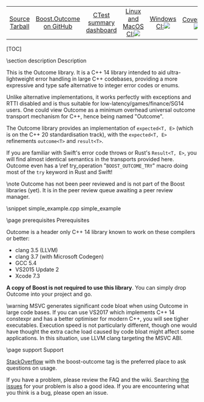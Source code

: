<center><table border="0" cellpadding="4">
<tr>
<td align="center"> <a href="https://dedi4.nedprod.com/static/files/boost.outcome-v1.0-source-latest.tar.xz">Source</a><br><a href="https://dedi4.nedprod.com/static/files/boost.outcome-v1.0-source-latest.tar.xz">Tarball</a> </td>
<td align="center"> <a href="https://github.com/ned14/boost.outcome">Boost.Outcome</a><br><a href="https://github.com/ned14/boost.outcome">on GitHub</a> </td>
<td align="center"> <a href="http://my.cdash.org/index.php?project=Boost.Outcome">CTest summary</a><br><a href="http://my.cdash.org/index.php?project=Boost.Outcome">dashboard</a> </td>
<td align="center"> <a href="https://travis-ci.org/ned14/boost.outcome">Linux and MacOS CI:</a><img src="https://travis-ci.org/ned14/boost.outcome.svg?branch=master"/> </td>
<td align="center"> <a href="https://ci.appveyor.com/project/ned14/boost-outcome/branch/master">Windows CI:</a><img src="https://ci.appveyor.com/api/projects/status/roe4dacos4gnlu66/branch/master?svg=true"/> </td>
<td align="center"> <a href="https://coveralls.io/r/ned14/boost.outcome?branch=master">Coverage:</a><img src="https://coveralls.io/repos/ned14/boost.outcome/badge.svg?branch=master"/> </td>
</tr>
</table></center>

[TOC]

\section description Description

This is the Outcome library. It is a C++ 14 library intended to aid ultra-lightweight
error handling in large C++ codebases, providing a more expressive and type safe
alternative to integer error codes or enums.

Unlike alternative implementations, it works perfectly with exceptions and RTTI
disabled and is thus suitable for low-latency/games/finance/SG14 users. One could
view Outcome as a minimum overhead universal outcome transport mechanism for C++,
hence being named "Outcome".

The Outcome library provides an implementation of `expected<T, E>` (which is on the
C++ 20 standardisation track), with the `expected<T, E>` refinements `outcome<T>` and
`result<T>`.

If you are familiar with Swift's error code throws or Rust's `Result<T, E>`,
you will find almost identical semantics in the transports provided here.
Outcome even has a \ref try_operation "`BOOST_OUTCOME_TRY`" macro doing most of the
`try` keyword in Rust and Swift!

\note Outcome has not been peer reviewed and is not part of the Boost libraries
(yet). It is in the peer review queue awaiting a peer review manager.

\snippet simple_example.cpp simple_example


\page prerequisites Prerequisites

Outcome is a header only C++ 14 library known to work on these compilers or better:
- clang 3.5 (LLVM)
- clang 3.7 (with Microsoft Codegen)
- GCC 5.4
- VS2015 Update 2
- Xcode 7.3

**A copy of Boost is not required to use this library**. You can simply drop Outcome into
your project and go.

\warning MSVC generates significant code bloat when using Outcome in large code bases.
If you can use VS2017 which implements C++ 14 constexpr and has a better optimiser for
modern C++, you will see tigher executables. Execution speed is not particularly
different, though one would have thought the extra cache load caused by code bloat might
affect some applications. In this situation, use LLVM clang targeting the MSVC ABI.


\page support Support

<a href="https://stackoverflow.com/">StackOverflow</a> with the boost-outcome tag is the
preferred place to ask questions on usage.

If you have a problem, please review the FAQ and the wiki. Searching
<a href="https://github.com/ned14/boost.outcome/issues">the issues</a>
for your problem is also a good idea. If you are encountering what you
think is a bug, please open an issue.
